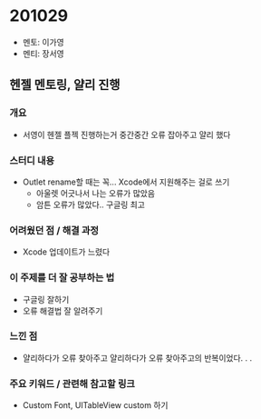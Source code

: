 # 201029

- 멘토: 이가영
- 멘티: 장서영

## 헨젤 멘토링, 얄리 진행

### 개요

- 서영이 헨젤 플젝 진행하는거 중간중간 오류 잡아주고 얄리 했다

### 스터디 내용

- Outlet rename할 때는 꼭... Xcode에서 지원해주는 걸로 쓰기
  - 아울렛 어긋나서 나는 오류가 많았음
  - 암튼 오류가 많았다.. 구글링 최고

### 어려웠던 점 / 해결 과정

- Xcode 업데이트가 느렸다

### 이 주제를 더 잘 공부하는 법

- 구글링 잘하기
- 오류 해결법 잘 알려주기

### 느낀 점

- 얄리하다가 오류 찾아주고 얄리하다가 오류 찾아주고의 반복이었다. . .

### 주요 키워드 / 관련해 참고할 링크

- Custom Font, UITableView custom 하기